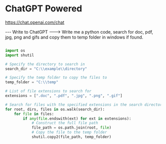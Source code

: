 # ChatGPT Powered

https://chat.openai.com/chat

--- Write to ChatGPT ---> Write me a python code, search for doc, pdf, jpg, png and gifs and copy them to temp folder in windows if found.

```python

import os
import shutil

# Specify the directory to search in
search_dir = "C:\\example\\directory"

# Specify the temp folder to copy the files to
temp_folder = "C:\\temp"

# List of file extensions to search for
extensions = [".doc", ".pdf", ".jpg", ".png", ".gif"]

# Search for files with the specified extensions in the search directory
for root, dirs, files in os.walk(search_dir):
    for file in files:
        if any(file.endswith(ext) for ext in extensions):
            # Construct the full file path
            file_path = os.path.join(root, file)
            # Copy the file to the temp folder
            shutil.copy2(file_path, temp_folder)

```
